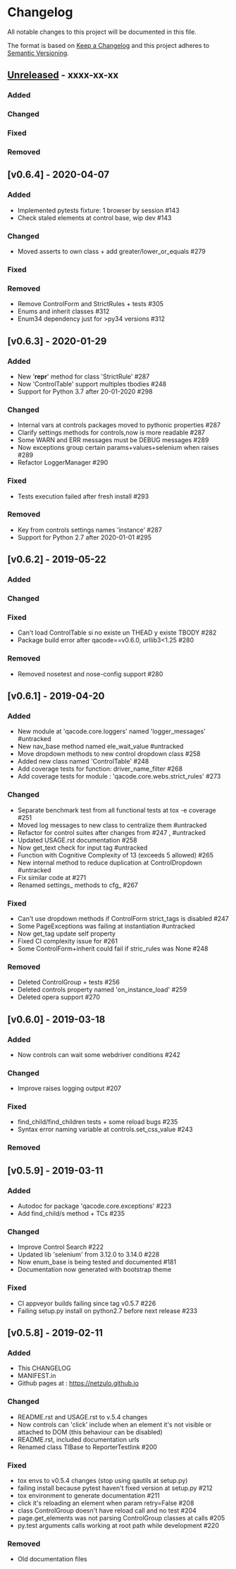 # Changelog
All notable changes to this project will be documented in this file.

The format is based on [Keep a Changelog](http://keepachangelog.com/en/1.0.0/)
and this project adheres to [Semantic Versioning](http://semver.org/spec/v2.0.0.html).


## [Unreleased] - xxxx-xx-xx

### Added

### Changed

### Fixed

### Removed


## [v0.6.4] - 2020-04-07

### Added

- Implemented pytests fixture: 1 browser by session #143
- Check staled elements at control base, wip dev #143

### Changed

- Moved asserts to own class + add greater/lower_or_equals #279

### Fixed

### Removed

- Remove ControlForm and StrictRules + tests #305
- Enums and inherit classes #312
- Enum34 dependency just for >py34 versions #312


## [v0.6.3] - 2020-01-29

### Added
- New '__repr__' method for class 'StrictRule' #287
- Now 'ControlTable' support multiples tbodies #248
- Support for Python 3.7 after 20-01-2020 #298

### Changed
- Internal vars at controls packages moved to pythonic properties #287
- Clarify settings methods for controls,now is more readable #287
- Some WARN and ERR messages must be DEBUG messages #289
- Now exceptions group certain params+values+selenium when raises #289
- Refactor LoggerManager #290

### Fixed
- Tests execution failed after fresh install #293

### Removed
- Key from controls settings names 'instance' #287
- Support for Python 2.7 after 2020-01-01 #295


## [v0.6.2] - 2019-05-22

### Added

### Changed

### Fixed
- Can't load ControlTable si no existe un THEAD y existe TBODY #282
- Package build error after qacode==v0.6.0, urllib3<1.25 #280

### Removed
- Removed nosetest and nose-config support #280


## [v0.6.1] - 2019-04-20

### Added
- New module at 'qacode.core.loggers' named 'logger_messages' #untracked
- New nav_base method named ele_wait_value #untracked
- Move dropdown methods to new control dropdown class #258
- Added new class named 'ControlTable' #248
- Add coverage tests for function: driver_name_filter #268
- Add coverage tests for module : 'qacode.core.webs.strict_rules' #273

### Changed
- Separate benchmark test from all functional tests at tox -e coverage #251
- Moved log messages to new class to centralize them #untracked
- Refactor for control suites after changes from #247 , #untracked
- Updated USAGE.rst documentation #258
- Now get_text check for input tag #untracked
- Function with Cognitive Complexity of 13 (exceeds 5 allowed) #265
- New internal method to reduce duplication at ControlDropdown #untracked
- Fix similar code at #271
- Renamed settings_ methods to cfg_ #267

### Fixed
- Can't use dropdown methods if ControlForm strict_tags is disabled #247
- Some PageExceptions was failing at instantiation #untracked
- Now get_tag update self property
- Fixed CI complexity issue for #261
- Some ControlForm+inherit could fail if stric_rules was None #248

### Removed
- Deleted ControlGroup + tests #256
- Deleted controls property named 'on_instance_load' #259
- Deleted opera support #270

## [v0.6.0] - 2019-03-18

### Added
- Now controls can wait some webdriver conditions #242

### Changed
- Improve raises logging output #207

### Fixed
- find_child/find_children tests + some reload bugs #235
- Syntax error naming variable at controls.set_css_value #243

### Removed


## [v0.5.9] - 2019-03-11

### Added
- Autodoc for package 'qacode.core.exceptions' #223
- Add find_child/s method + TCs #235

### Changed
- Improve Control Search #222
- Updated lib 'selenium' from 3.12.0 to 3.14.0 #228
- Now enum_base is being tested and documented #181
- Documentation now generated with bootstrap theme

### Fixed
- CI appveyor builds failing since tag v0.5.7 #226
- Failing setup.py install on python2.7 before next release #233


## [v0.5.8] - 2019-02-11

### Added
- This CHANGELOG
- MANIFEST.in
- Github pages at : https://netzulo.github.io

### Changed
- README.rst and USAGE.rst to v.5.4 changes
- Now controls can 'click' include when an element it's not visible or attached to DOM (this behaviour can be disabled)
- README.rst, included documentation urls
- Renamed class TlBase to ReporterTestlink #200

### Fixed
- tox envs to v0.5.4 changes (stop using qautils at setup.py)
- failing install because pytest haven't fixed version at setup.py #212
- tox environment to generate documentation #211
- click it's reloading an element when param retry=False #208
- class ControlGroup doesn't have reload call and no test #204
- page.get_elements was not parsing ControlGroup classes at calls #205
- py.test arguments calls working at root path while development #220

### Removed
- Old documentation files


[Unreleased]: https://github.com/netzulo/qacode/compare/v0.6.4...HEAD
[0.6.4]: https://github.com/netzulo/qacode/compare/v0.6.3...v0.6.4
[0.6.3]: https://github.com/netzulo/qacode/compare/v0.6.2...v0.6.3
[0.6.2]: https://github.com/netzulo/qacode/compare/v0.6.1...v0.6.2
[0.6.1]: https://github.com/netzulo/qacode/compare/v0.6.0...v0.6.1
[0.6.0]: https://github.com/netzulo/qacode/compare/v0.5.9...v0.6.0
[0.5.9]: https://github.com/netzulo/qacode/compare/v0.5.8...v0.5.9
[0.5.8]: https://github.com/netzulo/qacode/compare/v0.5.7...v0.5.8
[0.5.7]: https://github.com/netzulo/qacode/compare/v0.5.6...v0.5.7
[0.5.6]: https://github.com/netzulo/qacode/compare/v0.5.6...v0.5.6
[0.5.5]: https://github.com/netzulo/qacode/compare/v0.5.6...v0.5.5
[0.5.4]: https://github.com/netzulo/qacode/compare/v0.5.6...v0.5.4
[0.5.3]: https://github.com/netzulo/qacode/compare/v0.5.6...v0.5.3
[0.5.2]: https://github.com/netzulo/qacode/compare/v0.5.6...v0.5.2
[0.5.1]: https://github.com/netzulo/qacode/compare/v0.4.6...v0.5.1
[0.5.0]: https://github.com/netzulo/qacode/compare/v0.4.6...v0.5.0
[0.4.8]: https://github.com/netzulo/qacode/compare/v0.4.8...v0.4.9
[0.4.7]: https://github.com/netzulo/qacode/compare/v0.4.6...v0.4.7
[0.4.6]: https://github.com/netzulo/qacode/compare/v0.4.5...v0.4.6
[0.4.5]: https://github.com/netzulo/qacode/compare/v0.4.4...v0.4.5
[0.4.4]: https://github.com/netzulo/qacode/compare/v0.4.3...v0.4.4
[0.4.3]: https://github.com/netzulo/qacode/compare/v0.4.2...v0.4.3
[0.4.2]: https://github.com/netzulo/qacode/compare/v0.4.1...v0.4.2
[0.4.1rc-a]: https://github.com/netzulo/qacode/compare/v0.4.1...v0.4.1rc-a
[0.4.1]: https://github.com/netzulo/qacode/compare/v0.4.0...v0.4.1
[0.4.0]: https://github.com/netzulo/qacode/compare/v0.3.9rc-a...v0.4.0
[0.3.9rc-a]: https://github.com/netzulo/qacode/compare/v0.3.9...v0.3.9rc-a
[0.3.9]: https://github.com/netzulo/qacode/compare/v0.3.8rc-c...v0.3.9
[0.3.8rc-c]: https://github.com/netzulo/qacode/compare/v0.3.8rc-b...v0.3.8rc-c
[0.3.8rc-b]: https://github.com/netzulo/qacode/compare/v0.3.8rc-a...v0.3.8rc-b
[0.3.8rc-a]: https://github.com/netzulo/qacode/compare/v0.3.8...v0.3.8rc-a
[0.3.8]: https://github.com/netzulo/qacode/compare/v0.3.7...v0.3.8
[0.3.7]: https://github.com/netzulo/qacode/compare/v0.3.6...v0.3.7
[0.3.6]: https://github.com/netzulo/qacode/compare/v0.3.5...v0.3.6
[0.3.5]: https://github.com/netzulo/qacode/compare/v0.3.4...v0.3.5
[0.3.4]: https://github.com/netzulo/qacode/compare/v0.3.3...v0.3.4
[0.3.3]: https://github.com/netzulo/qacode/compare/v0.3.2...v0.3.3
[0.3.2]: https://github.com/netzulo/qacode/compare/v0.3.1...v0.3.2
[0.3.1]: https://github.com/netzulo/qacode/compare/v0.3.0...v0.3.1
[0.3.0]: https://github.com/netzulo/qacode/compare/v0.2.9...v0.3.0
[0.2.9]: https://github.com/netzulo/qacode/compare/v0.2.8...v0.2.9
[0.2.8]: https://github.com/netzulo/qacode/compare/v0.2.7...v0.2.8
[0.2.7]: https://github.com/netzulo/qacode/compare/v0.2.6...v0.2.7
[0.2.6]: https://github.com/netzulo/qacode/compare/v0.2.5...v0.2.6
[0.2.5]: https://github.com/netzulo/qacode/compare/v0.2.4...v0.2.5
[0.2.4]: https://github.com/netzulo/qacode/compare/v0.2.3...v0.2.4
[0.2.3]: https://github.com/netzulo/qacode/compare/v0.2.2...v0.2.3
[0.2.2]: https://github.com/netzulo/qacode/compare/v0.2.1...v0.2.2
[0.2.1]: https://github.com/netzulo/qacode/compare/v0.2.0...v0.2.1
[0.2.0]: https://github.com/netzulo/qacode/compare/v0.1.9...v0.1.0
[0.1.9]: https://github.com/netzulo/qacode/compare/v0.1.8...v0.1.9
[0.1.8]: https://github.com/netzulo/qacode/compare/v0.1.7...v0.1.8
[0.1.7]: https://github.com/netzulo/qacode/compare/v0.1.6...v0.1.7
[0.1.6]: https://github.com/netzulo/qacode/compare/v0.1.5...v0.1.6
[0.1.5]: https://github.com/netzulo/qacode/compare/v0.1.4...v0.1.5
[0.1.4]: https://github.com/netzulo/qacode/compare/v0.1.3...v0.1.4
[0.1.3]: https://github.com/netzulo/qacode/compare/v0.1.2...v0.1.3
[0.1.2]: https://github.com/netzulo/qacode/compare/v0.1.1...v0.1.2
[0.1.1]: https://github.com/netzulo/qacode/compare/v0.1.0...v0.1.1
[0.1.0]: https://github.com/netzulo/qacode/compare/v0.0.9...v0.1.0
[0.0.9]: https://github.com/netzulo/qacode/compare/v0.0.8...v0.0.9
[0.0.8]: https://github.com/netzulo/qacode/compare/v0.0.7...v0.0.8
[0.0.7]: https://github.com/netzulo/qacode/compare/v0.0.6...v0.0.7
[0.0.6]: https://github.com/netzulo/qacode/compare/v0.0.5...v0.0.6
[0.0.5]: https://github.com/netzulo/qacode/compare/v0.0.4...v0.0.5
[0.0.4]: https://github.com/netzulo/qacode/compare/v0.0.3...v0.0.4
[0.0.3]: https://github.com/netzulo/qacode/compare/v0.0.2...v0.0.3
[0.0.2]: https://github.com/netzulo/qacode/compare/v0.0.1...v0.0.2
[0.0.1]: https://github.com/netzulo/qacode/compare/v0.0.0...v0.0.1
